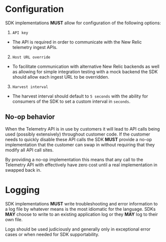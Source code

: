 # Configuration

SDK implementations **MUST** allow for configuration of the following options:

1. `API key`
  * The API is required in order to communicate with the New Relic telemetry ingest APIs. 
2. `Host URL override`
  * To facilitate communication with alternative New Relic backends as well as allowing for simple integration testing with a mock backend the SDK should allow each ingest URL to be overridden.
3. `Harvest interval`
  * The harvest interval should default to `5 seconds` with the ability for consumers of the SDK to set a custom interval in `seconds`.

## No-op behavior

When the Telemetry API is in use by customers it will lead to API calls being used (possibly extensively) throughout customer code. If the customer needs to quickly disable these API calls the SDK **MUST** provide a no-op implementation that the customer can swap in without requiring that they modify all API call sites.

By providing a no-op implementation this means that any call to the Telemetry API with effectively have zero cost until a real implementation in swapped back in. 

# Logging

SDK implementations **MUST** write troubleshooting and error information to a log file by whatever means is the most idiomatic for the language. SDKs **MAY** choose to write to an existing application log or they **MAY** log to their own file.

Logs should be used judiciously and generally only in exceptional error cases or when needed for SDK supportability.
